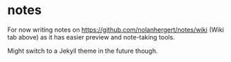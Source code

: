 # notes

For now writing notes on https://github.com/nolanhergert/notes/wiki (Wiki tab above) as it has easier preview and note-taking tools.

Might switch to a Jekyll theme in the future though.
